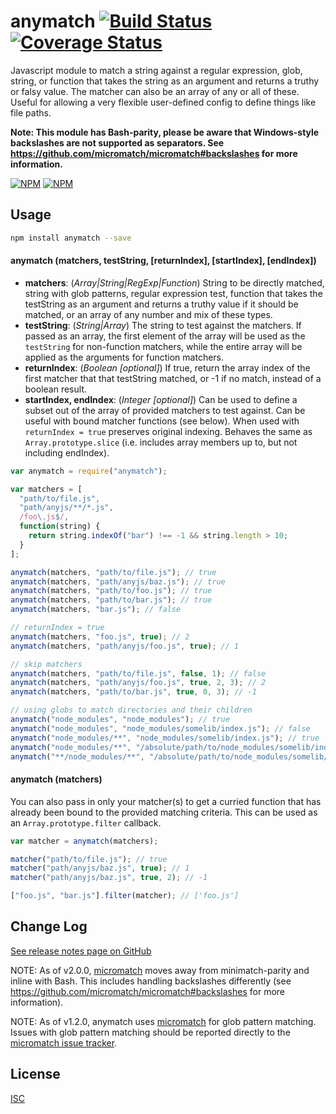 # anymatch [![Build Status](https://travis-ci.org/micromatch/anymatch.svg?branch=master)](https://travis-ci.org/micromatch/anymatch) [![Coverage Status](https://img.shields.io/coveralls/micromatch/anymatch.svg?branch=master)](https://coveralls.io/r/micromatch/anymatch?branch=master)

Javascript module to match a string against a regular expression, glob, string,
or function that takes the string as an argument and returns a truthy or falsy
value. The matcher can also be an array of any or all of these. Useful for
allowing a very flexible user-defined config to define things like file paths.

**Note: This module has Bash-parity, please be aware that Windows-style backslashes are not supported as separators. See https://github.com/micromatch/micromatch#backslashes for more information.**

[![NPM](https://nodei.co/npm/anymatch.png?downloads=true&downloadRank=true&stars=true)](https://nodei.co/npm/anymatch/)
[![NPM](https://nodei.co/npm-dl/anymatch.png?height=3&months=9)](https://nodei.co/npm-dl/anymatch/)

## Usage

```sh
npm install anymatch --save
```

#### anymatch (matchers, testString, [returnIndex], [startIndex], [endIndex])

- **matchers**: (_Array|String|RegExp|Function_)
  String to be directly matched, string with glob patterns, regular expression
  test, function that takes the testString as an argument and returns a truthy
  value if it should be matched, or an array of any number and mix of these types.
- **testString**: (_String|Array_) The string to test against the matchers. If
  passed as an array, the first element of the array will be used as the
  `testString` for non-function matchers, while the entire array will be applied
  as the arguments for function matchers.
- **returnIndex**: (_Boolean [optional]_) If true, return the array index of
  the first matcher that that testString matched, or -1 if no match, instead of a
  boolean result.
- **startIndex, endIndex**: (_Integer [optional]_) Can be used to define a
  subset out of the array of provided matchers to test against. Can be useful
  with bound matcher functions (see below). When used with `returnIndex = true`
  preserves original indexing. Behaves the same as `Array.prototype.slice` (i.e.
  includes array members up to, but not including endIndex).

```js
var anymatch = require("anymatch");

var matchers = [
  "path/to/file.js",
  "path/anyjs/**/*.js",
  /foo\.js$/,
  function(string) {
    return string.indexOf("bar") !== -1 && string.length > 10;
  }
];

anymatch(matchers, "path/to/file.js"); // true
anymatch(matchers, "path/anyjs/baz.js"); // true
anymatch(matchers, "path/to/foo.js"); // true
anymatch(matchers, "path/to/bar.js"); // true
anymatch(matchers, "bar.js"); // false

// returnIndex = true
anymatch(matchers, "foo.js", true); // 2
anymatch(matchers, "path/anyjs/foo.js", true); // 1

// skip matchers
anymatch(matchers, "path/to/file.js", false, 1); // false
anymatch(matchers, "path/anyjs/foo.js", true, 2, 3); // 2
anymatch(matchers, "path/to/bar.js", true, 0, 3); // -1

// using globs to match directories and their children
anymatch("node_modules", "node_modules"); // true
anymatch("node_modules", "node_modules/somelib/index.js"); // false
anymatch("node_modules/**", "node_modules/somelib/index.js"); // true
anymatch("node_modules/**", "/absolute/path/to/node_modules/somelib/index.js"); // false
anymatch("**/node_modules/**", "/absolute/path/to/node_modules/somelib/index.js"); // true
```

#### anymatch (matchers)

You can also pass in only your matcher(s) to get a curried function that has
already been bound to the provided matching criteria. This can be used as an
`Array.prototype.filter` callback.

```js
var matcher = anymatch(matchers);

matcher("path/to/file.js"); // true
matcher("path/anyjs/baz.js", true); // 1
matcher("path/anyjs/baz.js", true, 2); // -1

["foo.js", "bar.js"].filter(matcher); // ['foo.js']
```

## Change Log

[See release notes page on GitHub](https://github.com/micromatch/anymatch/releases)

NOTE: As of v2.0.0, [micromatch](https://github.com/jonschlinkert/micromatch) moves away from minimatch-parity and inline with Bash. This includes handling backslashes differently (see https://github.com/micromatch/micromatch#backslashes for more information).

NOTE: As of v1.2.0, anymatch uses [micromatch](https://github.com/jonschlinkert/micromatch)
for glob pattern matching. Issues with glob pattern matching should be
reported directly to the [micromatch issue tracker](https://github.com/jonschlinkert/micromatch/issues).

## License

[ISC](https://raw.github.com/micromatch/anymatch/master/LICENSE)
